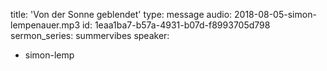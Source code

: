 title: 'Von der Sonne geblendet'
type: message
audio: 2018-08-05-simon-lempenauer.mp3
id: 1eaa1ba7-b57a-4931-b07d-f8993705d798
sermon_series: summervibes
speaker:
  - simon-lemp
